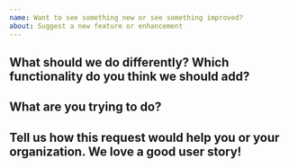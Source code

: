 ```yaml
---
name: Want to see something new or see something improved?
about: Suggest a new feature or enhancement
---
```


What should we do differently? Which functionality do you think we should add?
----------------------------------------------------------------------------------



What are you trying to do?
--------------------------



Tell us how this request would help you or your organization. We love a good user story!
-------------------------------------------------

